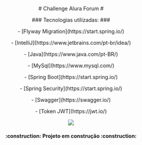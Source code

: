 <p align="center">
# Challenge Alura Forum #
<p align="center">
### Tecnologias utilizadas: ###
<p align="center">
- [Flyway Migration](https://start.spring.io/)
<p align="center">    
- [IntelliJ](https://www.jetbrains.com/pt-br/idea/)
<p align="center">    
- [Java](https://www.java.com/pt-BR/)
<p align="center">    
- [MySql](https://www.mysql.com/)
<p align="center">    
- [Spring Boot](https://start.spring.io/)
<p align="center">    
- [Spring Security](https://start.spring.io/)
<p align="center">    
- [Swagger](https://swagger.io/)
<p align="center">    
- [Token JWT](https://jwt.io/)

<p align="center">
<img loading="lazy" src="http://img.shields.io/static/v1?label=STATUS&message=EM%20DESENVOLVIMENTO&color=GREEN&style=for-the-badge"/>
</p>
<h4 align="center"> 
    :construction:  Projeto em construção  :construction:
</h4>
